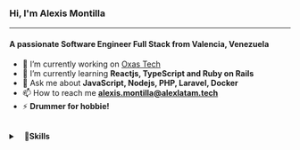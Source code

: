 ### Hi, I'm Alexis Montilla
---
<h4 align="start">A passionate Software Engineer Full Stack from Valencia, Venezuela</h4>

- 🔭 I’m currently working on [Oxas Tech](https://oxas.tech/)
- 🌱 I’m currently learning **Reactjs, TypeScript and Ruby on Rails**
- 💬 Ask me about **JavaScript, Nodejs, PHP, Laravel, Docker**
- 📫 How to reach me **alexis.montilla@alexlatam.tech**
- ⚡ **Drummer for hobbie!**

<br>
<details>
	<summary>&nbsp;&nbsp;&nbsp;🚀<b>Skills</b></summary>
	<br/>
		<img src="https://img.shields.io/badge/-HTML-%23222326"           alt="HTML"/>
		<img src="https://img.shields.io/badge/-CSS-%23222326"            alt="CSS"/>
		<img  src="https://img.shields.io/badge/-Bootstrap-%23222326"     alt="Bootstrap"/>
		<img  src="https://img.shields.io/badge/-TailwindsCSS-%23222326"  alt="TailwindsCSS"/>
		<img src="https://img.shields.io/badge/-JavaScript-%23222326"     alt="Javascript"/>
		<img src="https://img.shields.io/badge/-JQuery-%23222326"         alt="JQuery"/>
		<img  src="https://img.shields.io/badge/-React-%23222326"         alt="React"/>
	<br/>
		<img  src="https://img.shields.io/badge/-PHP-%23222326"   alt="PHP"/>
		<img  src="https://img.shields.io/badge/-Node-%23222326"  alt="Node"/>
		<img  src="https://img.shields.io/badge/-Laravel-%23222326"  alt="Laravel"/>
		<img  src="https://img.shields.io/badge/-Ruby%20on%20Rails-%23222326"  alt="Ruby on Rails"/>
	<br/>
		<img  src="https://img.shields.io/badge/-Git-%23222326"  alt="Git"/>
		<img  src="https://img.shields.io/badge/-SQL-%23222326"  alt="SQL"/>
		<img  src="https://img.shields.io/badge/-PostgreSQL-%23222326"  alt="PostgreSQL"/>
		<img  src="https://img.shields.io/badge/-MySQL-%23222326"  alt="MySQL"/>
		<img  src="https://img.shields.io/badge/-Linux-%23222326"  alt="Linux"/>
		<img  src="https://img.shields.io/badge/-Linux-%23222326"  alt="Docker"/>
		<img  src="https://img.shields.io/badge/-Bash-%23222326"  alt="Bash"/>
		<img  src="https://img.shields.io/badge/-Azure-%23222326"  alt="Azure"/>
		<img  src="https://img.shields.io/badge/-Digital%20Ocean-%23222326"  alt="Digital Ocean"/>
	<br/>
		<img  src="https://img.shields.io/badge/-Figma-%23222326" alt="Figma"/>	
		<img  src="https://img.shields.io/badge/-Postman-%23222326"  alt="Postman"/>
		<img  src="https://img.shields.io/badge/-Jira-%23222326"  alt="Jira"/>
		<img  src="https://img.shields.io/badge/-Slack-%23222326"  alt="Slack"/>
		<img  src="https://img.shields.io/badge/-Scrum-%23222326"  alt="Scrum"/>
		<img  src="https://img.shields.io/badge/-Scrum-%23222326"  alt="SEO"/>
		<img  src="https://img.shields.io/badge/-Accessibility-%23222326"  alt="Accessibility"/>
	
</details>
